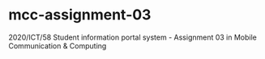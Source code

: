 # mcc-assignment-03
2020/ICT/58
Student information portal system - Assignment 03 in Mobile Communication &amp; Computing
